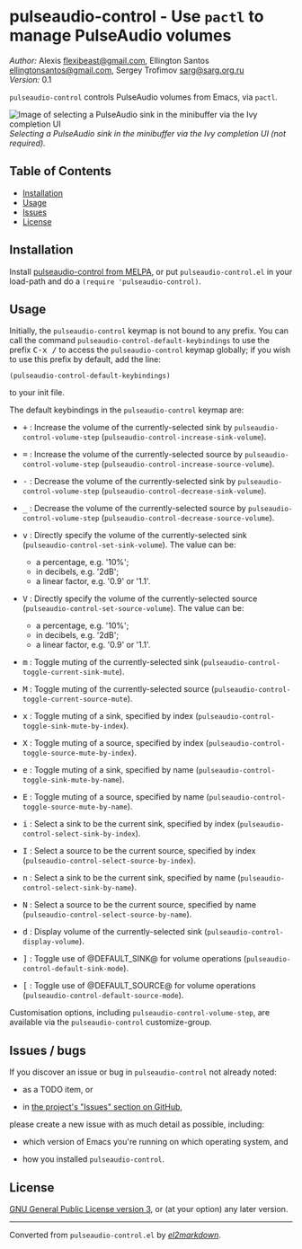 # pulseaudio-control - Use `pactl` to manage PulseAudio volumes

*Author:* Alexis <flexibeast@gmail.com>, Ellington Santos <ellingtonsantos@gmail.com>, Sergey Trofimov <sarg@sarg.org.ru><br>
*Version:* 0.1<br>

`pulseaudio-control` controls PulseAudio volumes from Emacs, via `pactl`.

![Image of selecting a PulseAudio sink in the minibuffer via the Ivy completion UI](screenshot.png)<br>
*Selecting a PulseAudio sink in the minibuffer via the Ivy completion UI (not required).*

## Table of Contents

- [Installation](#installation)
- [Usage](#usage)
- [Issues](#issues)
- [License](#license)

## Installation

Install [pulseaudio-control from
MELPA](http://melpa.org/#/pulseaudio-control), or put
`pulseaudio-control.el` in your load-path and do a `(require
'pulseaudio-control)`.

## Usage

Initially, the `pulseaudio-control` keymap is not bound to any
prefix. You can call the command
`pulseaudio-control-default-keybindings` to use the prefix <kbd>C-x /</kbd>
to access the `pulseaudio-control` keymap globally; if you wish to
use this prefix by default, add the line:

    (pulseaudio-control-default-keybindings)

to your init file.

The default keybindings in the `pulseaudio-control` keymap are:

* <kbd>+</kbd> : Increase the volume of the currently-selected sink by
  `pulseaudio-control-volume-step`
  (`pulseaudio-control-increase-sink-volume`).

* <kbd>=</kbd> : Increase the volume of the currently-selected source by
  `pulseaudio-control-volume-step`
  (`pulseaudio-control-increase-source-volume`).

* <kbd>-</kbd> : Decrease the volume of the currently-selected sink by
  `pulseaudio-control-volume-step`
  (`pulseaudio-control-decrease-sink-volume`).

* <kbd>_</kbd> : Decrease the volume of the currently-selected source by
  `pulseaudio-control-volume-step`
  (`pulseaudio-control-decrease-source-volume`).

* <kbd>v</kbd> : Directly specify the volume of the currently-selected sink
  (`pulseaudio-control-set-sink-volume`).  The value can be:

  * a percentage, e.g. '10%';
  * in decibels, e.g. '2dB';
  * a linear factor, e.g. '0.9' or '1.1'.

* <kbd>V</kbd> : Directly specify the volume of the currently-selected source
  (`pulseaudio-control-set-source-volume`).  The value can be:

  * a percentage, e.g. '10%';
  * in decibels, e.g. '2dB';
  * a linear factor, e.g. '0.9' or '1.1'.

* <kbd>m</kbd> : Toggle muting of the currently-selected sink
  (`pulseaudio-control-toggle-current-sink-mute`).

* <kbd>M</kbd> : Toggle muting of the currently-selected source
  (`pulseaudio-control-toggle-current-source-mute`).

* <kbd>x</kbd> : Toggle muting of a sink, specified by index
  (`pulseaudio-control-toggle-sink-mute-by-index`).

* <kbd>X</kbd> : Toggle muting of a source, specified by index
  (`pulseaudio-control-toggle-source-mute-by-index`).

* <kbd>e</kbd> : Toggle muting of a sink, specified by name
  (`pulseaudio-control-toggle-sink-mute-by-name`).

* <kbd>E</kbd> : Toggle muting of a source, specified by name
  (`pulseaudio-control-toggle-source-mute-by-name`).

* <kbd>i</kbd> : Select a sink to be the current sink, specified by index
  (`pulseaudio-control-select-sink-by-index`).

* <kbd>I</kbd> : Select a source to be the current source, specified by index
  (`pulseaudio-control-select-source-by-index`).

* <kbd>n</kbd> : Select a sink to be the current sink, specified by name
  (`pulseaudio-control-select-sink-by-name`).

* <kbd>N</kbd> : Select a source to be the current source, specified by name
  (`pulseaudio-control-select-source-by-name`).

* <kbd>d</kbd> : Display volume of the currently-selected sink
  (`pulseaudio-control-display-volume`).

* <kbd>]</kbd> : Toggle use of @DEFAULT_SINK@ for volume operations
  (`pulseaudio-control-default-sink-mode`).

* <kbd>[</kbd> : Toggle use of @DEFAULT_SOURCE@ for volume operations
  (`pulseaudio-control-default-source-mode`).

Customisation options, including `pulseaudio-control-volume-step`,
are available via the `pulseaudio-control` customize-group.

## Issues / bugs

If you discover an issue or bug in `pulseaudio-control` not already noted:

* as a TODO item, or

* in [the project's "Issues" section on
  GitHub](https://github.com/flexibeast/pulseaudio-control/issues),

please create a new issue with as much detail as possible, including:

* which version of Emacs you're running on which operating system, and

* how you installed `pulseaudio-control`.

## License

[GNU General Public License version
3](http://www.gnu.org/licenses/gpl.html), or (at your option) any
later version.


---
Converted from `pulseaudio-control.el` by [*el2markdown*](https://github.com/Lindydancer/el2markdown).
